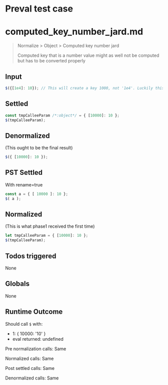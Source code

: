 # Preval test case

# computed_key_number_jard.md

> Normalize > Object > Computed key number jard
>
> Computed key that is a number value might as well not be computed but has to be converted properly

## Input

`````js filename=intro
$({[1e4]: 10}); // This will create a key 1000, not '1e4'. Luckily this shouldn't matter for the AST but dangerous if keys get normalized to strings.
`````


## Settled


`````js filename=intro
const tmpCalleeParam /*:object*/ = { [10000]: 10 };
$(tmpCalleeParam);
`````


## Denormalized
(This ought to be the final result)

`````js filename=intro
$({ [10000]: 10 });
`````


## PST Settled
With rename=true

`````js filename=intro
const a = { [ 10000 ]: 10 };
$( a );
`````


## Normalized
(This is what phase1 received the first time)

`````js filename=intro
let tmpCalleeParam = { [10000]: 10 };
$(tmpCalleeParam);
`````


## Todos triggered


None


## Globals


None


## Runtime Outcome


Should call `$` with:
 - 1: { 10000: '10' }
 - eval returned: undefined

Pre normalization calls: Same

Normalized calls: Same

Post settled calls: Same

Denormalized calls: Same
